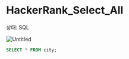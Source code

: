# HackerRank_Select_All

상태: SQL

![Untitled](HackerRank_Select_All%201d16335b3b584ba7924ede385c467ac1/Untitled.png)

```sql
SELECT * FROM city;
```